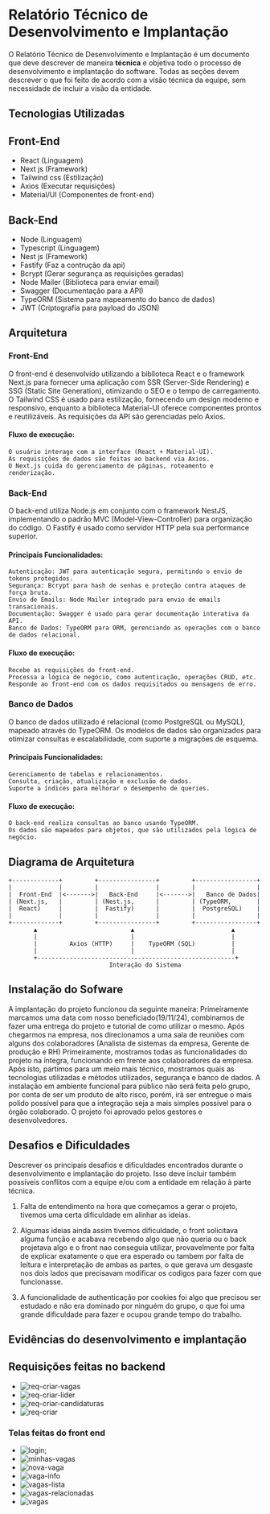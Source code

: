 # Relatório Técnico de Desenvolvimento e Implantação

O Relatório Técnico de Desenvolvimento e Implantação é um documento que deve descrever de maneira **técnica** e objetiva todo o processo de desenvolvimento e implantação do software. Todas as seções devem descrever o que foi feito de acordo com a visão técnica da equipe, sem necessidade de incluir a visão da entidade.

## Tecnologias Utilizadas

Front-End
---
- React (Linguagem)
- Next js (Framework)
- Tailwind css (Estilização)
- Axios (Executar requisições)
- Material/UI (Componentes de front-end)

Back-End
---
- Node (Linguagem)
- Typescript (Linguagem)
- Nest js (Framework)
- Fastify (Faz a contrução da api)
- Bcrypt (Gerar segurança as requisições geradas)
- Node Mailer (Biblioteca para enviar email)
- Swagger (Documentação para a API)
- TypeORM (Sistema para mapeamento do banco de dados)
- JWT (Criptografia para payload do JSON)

## Arquitetura

### Front-End

O front-end é desenvolvido utilizando a biblioteca React e o framework Next.js para fornecer uma aplicação com SSR (Server-Side Rendering) e SSG (Static Site Generation), otimizando o SEO e o tempo de carregamento.
O Tailwind CSS é usado para estilização, fornecendo um design moderno e responsivo, enquanto a biblioteca Material-UI oferece componentes prontos e reutilizáveis. As requisições da API são gerenciadas pelo Axios.

#### Fluxo de execução:

    O usuário interage com a interface (React + Material-UI).
    As requisições de dados são feitas ao backend via Axios.
    O Next.js cuida do gerenciamento de páginas, roteamento e renderização.

### Back-End

O back-end utiliza Node.js em conjunto com o framework NestJS, implementando o padrão MVC (Model-View-Controller) para organização do código. O Fastify é usado como servidor HTTP pela sua performance superior.

#### Principais Funcionalidades:

    Autenticação: JWT para autenticação segura, permitindo o envio de tokens protegidos.
    Segurança: Bcrypt para hash de senhas e proteção contra ataques de força bruta.
    Envio de Emails: Node Mailer integrado para envio de emails transacionais.
    Documentação: Swagger é usado para gerar documentação interativa da API.
    Banco de Dados: TypeORM para ORM, gerenciando as operações com o banco de dados relacional.

#### Fluxo de execução:

    Recebe as requisições do front-end.
    Processa a lógica de negócio, como autenticação, operações CRUD, etc.
    Responde ao front-end com os dados requisitados ou mensagens de erro.

### Banco de Dados

O banco de dados utilizado é relacional (como PostgreSQL ou MySQL), mapeado através do TypeORM.
Os modelos de dados são organizados para otimizar consultas e escalabilidade, com suporte a migrações de esquema.

#### Principais Funcionalidades:

    Gerenciamento de tabelas e relacionamentos.
    Consulta, criação, atualização e exclusão de dados.
    Suporte a índices para melhorar o desempenho de queries.

#### Fluxo de execução:

    O back-end realiza consultas ao banco usando TypeORM.
    Os dados são mapeados para objetos, que são utilizados pela lógica de negócio.

## Diagrama de Arquitetura

```plaintext
+-------------+         +----------------+         +-----------------+
|             |         |                |         |                 |
|  Front-End  |<------->|   Back-End     |<------->|   Banco de Dados|
| (Next.js,   |         | (Nest.js,      |         | (TypeORM,       |
|  React)     |         |  Fastify)      |         |  PostgreSQL)    |
|             |         |                |         |                 |
+-------------+         +----------------+         +-----------------+
       ▲                          ▲                           ▲
       |                          |                           |
       |         Axios (HTTP)     |    TypeORM (SQL)          |
       |                          |                           |
       +-------------------------------------------------------+
                            Interação do Sistema
```

## Instalação do Sofware

A implantação do projeto funcionou da seguinte maneira:
Primeiramente marcamos uma data com nosso beneficiado(19/11/24), combinamos de fazer uma entrega do projeto e tutorial de como utilizar o mesmo.
Após chegarmos na empresa, nos direcionamos a uma sala de reuniões com alguns dos colaboradores (Analista de sistemas da empresa, Gerente de produção e RH)
Primeiramente, mostramos todas as funcionalidades do projeto na íntegra, funcionando em frente aos colaboradores da empresa.
Após isto, partimos para um meio mais técnico, mostramos quais as tecnologias utilizadas e métodos utilizados, segurança e banco de dados.
A instalação em ambiente funcional para público não será feita pelo grupo, por conta de ser um produto de alto risco, porém, irá ser entregue o mais polido possível para que a integração seja a mais simples possível para o órgão colaborado.
O projeto foi aprovado pelos gestores e desenvolvedores.

## Desafios e Dificuldades

Descrever os principais desafios e dificuldades encontrados durante o desenvolvimento e implantação do projeto. Isso deve incluir também possíveis conflitos com a equipe e/ou com a entidade em relação à parte técnica.

1. Falta de entendimento na hora que começamos a gerar o projeto, tivemos uma certa dificuldade em alinhar as ideias.

2. Algumas ideias ainda assim tivemos dificuldade, o front solicitava alguma função e acabava recebendo algo que não queria ou o back projetava algo e o front nao conseguia utilizar, provavelmente por falta de explicar exatamente o que era esperado ou tambem por falta de leitura e interpretação de ambas as partes, o que gerava um desgaste nos dois lados que precisavam modificar os codigos para fazer com que funcionasse.

3. A funcionalidade de authenticação por cookies foi algo que precisou ser estudado e não era dominado por ninguém do grupo, o que foi uma grande dificuldade para fazer e ocupou grande tempo do trabalho.


## Evidências do desenvolvimento e implantação

## Requisições feitas no backend
* ![req-criar-vagas](assets/req-criar-vagas.jpg)
* ![req-criar-lider](assets/req-criar-lider.jpg)
* ![req-criar-candidaturas](assets/req-criar-candidaturas.jpg)
* ![req-criar](assets/req-receber-vagas.jpg)

### Telas feitas do front end
* ![login](assets/login.png);
* ![minhas-vagas](assets/minhas-vagas.png)
* ![nova-vaga](assets/nova-vaga.png)
* ![vaga-info](assets/vaga-info.png)
* ![vagas-lista](assets/vagas-lista.png)
* ![vagas-relacionadas](assets/vagas-relacionadas.png)
* ![vagas](assets/vagas.png)